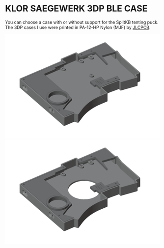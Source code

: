 # KLOR SAEGEWERK 3DP BLE CASE

You can choose a case with or without support for the SplitKB tenting puck.\
The 3DP cases I use were printed in PA-12-HP Nylon (MJF) by [JLCPCB](https://jlcpcb.com/).

![saegewerk](/case/docs/images/saegewerk_3dp_ble.png)
![saegewerk puck](/case/docs/images/saegewerk_3dp_ble_puck.png)